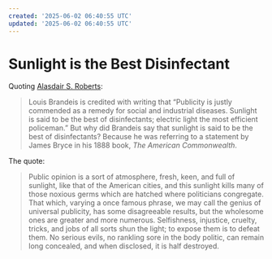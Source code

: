 ```yaml
---
created: '2025-06-02 06:40:55 UTC'
updated: '2025-06-02 06:40:55 UTC'
---
```


# Sunlight is the Best Disinfectant

Quoting [Alasdair S. Roberts](https://alasdairroberts.ca/2015/03/01/where-brandeis-got-sunlight-is-the-best-disinfectant/):

> Louis Brandeis is credited with writing that “Publicity is justly commended as a remedy for social and industrial diseases. Sunlight is said to be the best of disinfectants; electric light the most efficient policeman.”  But why did Brandeis say that sunlight is said to be the best of disinfectants?  Because he was referring to a statement by James Bryce in his 1888 book, _The American Commonwealth_.

The quote:

> Public opinion is a sort of atmosphere, fresh, keen, and full of sunlight, like that of the American cities, and this sunlight kills many of those noxious germs which are hatched where politicians congregate. That which, varying a once famous phrase, we may call the genius of universal publicity, has some disagreeable results, but the wholesome ones are greater and more numerous. Selfishness, injustice, cruelty, tricks, and jobs of all sorts shun the light; to expose them is to defeat them. No serious evils, no rankling sore in the body politic, can remain long concealed, and when disclosed, it is half destroyed.

